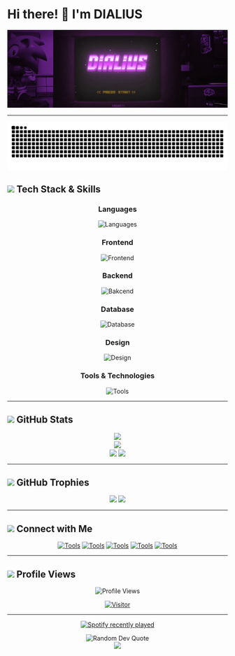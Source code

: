 # Hi there! 👋 I'm DIALIUS

<div align="center">
  
  ![Typing SVG](img/standard.gif)
    
</div>

---

<!-- <picture>
  <source media="(prefers-color-scheme: dark)" srcset="https://raw.githubusercontent.com/Dialius/Dialius/output/pacman-contribution-graph-dark.svg">
  <source media="(prefers-color-scheme: light)" srcset="https://raw.githubusercontent.com/Dialius/Dialius/output/pacman-contribution-graph.svg">
  <img alt="pacman contribution graph" src="https://raw.githubusercontent.com/Dialius/Dialius/output/pacman-contribution-graph.svg">
</picture> -->

<!-- ![Typing SVG](img/pacman-contributions.svg) -->


<img src="https://raw.githubusercontent.com/Dialius/Dialius/output/snake.svg" alt="Snake animation" />



## <img src="https://media2.giphy.com/media/QssGEmpkyEOhBCb7e1/giphy.gif?cid=ecf05e47a0n3gi1bfqntqmob8g9aid1oyj2wr3ds3mg700bl&rid=giphy.gif" width="25"> Tech Stack & Skills

<div align="center">

### Languages
![Languages](https://skillicons.dev/icons?i=js,kotlin,nodejs,py,cs,php,lua,markdown&theme=dark)

### Frontend
![Frontend](https://skillicons.dev/icons?i=html,css,js&theme=dark)

### Backend
![Bakcend](https://skillicons.dev/icons?i=nodejs,php,py&theme=dark)

### Database
![Database](https://skillicons.dev/icons?i=mongo,redis,mysql,firebase&theme=dark)

### Design
![Design](https://skillicons.dev/icons?i=ai,pr,ps&theme=dark)

### Tools & Technologies

![Tools](https://skillicons.dev/icons?i=docker,git,aws,firebase&theme=dark)

</div>

---

## <img src="https://media.giphy.com/media/iY8CRBdQXODJSCERIr/giphy.gif" width="25"> GitHub Stats

<div align="center">
  
  ![](https://github-readme-stats.vercel.app/api/top-langs/?username=Dialius&theme=nightowl&hide_border=false&include_all_commits=false&count_private=false&layout=compact)<br/>
  ![](https://github-readme-stats.vercel.app/api?username=Dialius&theme=nightowl&hide_border=false&include_all_commits=false&count_private=false)<br/>
  ![](https://nirzak-streak-stats.vercel.app/?user=Dialius&theme=nightowl&hide_border=false)
  ![](https://github-contributor-stats.vercel.app/api?username=Dialius&limit=5&theme=nightowl&combine_all_yearly_contributions=true)
  

</div>



---

## <img src="https://media3.giphy.com/media/3ohhwJPSL00H2r6Rhe/giphy.gif" width="30"> GitHub Trophies

<div align="center">
  
  ![](https://github-profile-trophy.vercel.app/?username=Dialius&theme=aura&no-frame=false&no-bg=false&margin-w=4)
  ![](https://github-profile-trophy.vercel.app/?username=Dialius&title=Stars,Followers,Commits,Repositories,MultipleLang&theme=onedark&column=3&margin-w=15&margin-h=15)
  
</div>

---

## <img src="https://media.giphy.com/media/LnQjpWaON8nhr21vNW/giphy.gif" width="25"> Connect with Me

<div align="center">


[![Tools](https://skillicons.dev/icons?i=linkedin&theme=dark)]() [![Tools](https://skillicons.dev/icons?i=instagram&theme=dark)](https://www.instagram.com/pinisreal/) [![Tools](https://skillicons.dev/icons?i=gmail&theme=dark)]() [![Tools](https://skillicons.dev/icons?i=twitter&theme=dark)]() [![Tools](https://skillicons.dev/icons?i=discord&theme=dark)]()


</div>

---

## <img src="https://media.giphy.com/media/mGcNjsfWAjY5AEZNw6/giphy.gif" width="25"> Profile Views

<div align="center">
  
  ![Profile Views](https://komarev.com/ghpvc/?username=Dialius&label=Profile%20Views&color=brightgreen&style=flat-square)
  
  [![Visitor](https://visitcount.itsvg.in/api?id=Dialius&icon=0&color=0)](https://visitcount.itsvg.in)

</div>

---
<div align="center">

[![Spotify recently played](https://spotify-recently-played-readme.vercel.app/api?user=31uvd2qbgtsjw5y47ofkligz3g2u&unique={true|1|on|yes})](https://open.spotify.com/user/31uvd2qbgtsjw5y47ofkligz3g2u?si=58f8422be4904218)

 

<div align="center">
  <img src="https://quotes-github-readme.vercel.app/api?type=horizontal&theme=tokyonight" alt="Random Dev Quote"/>
</div>



</div>

<div align="center">
  
  <img src="https://capsule-render.vercel.app/api?type=waving&color=gradient&height=100&section=footer"/>
  
</div>